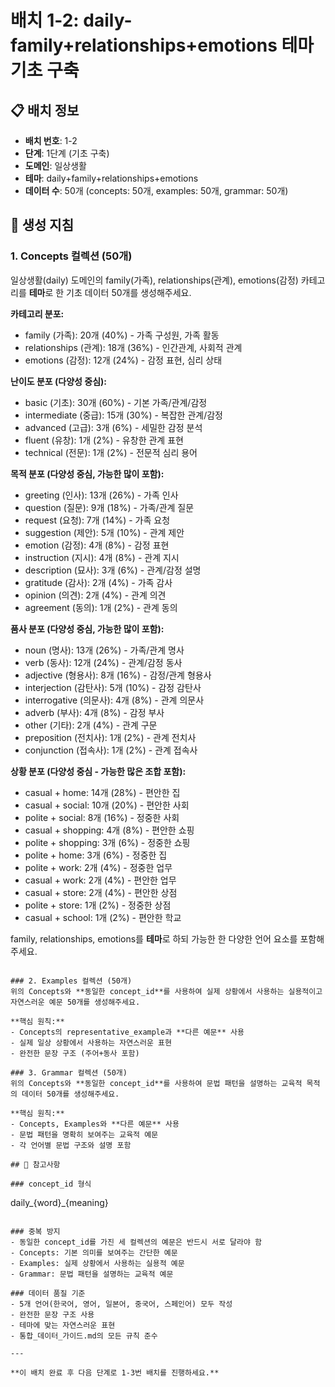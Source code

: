 # 배치 1-2: daily-family+relationships+emotions 테마 기초 구축

## 📋 배치 정보
- **배치 번호**: 1-2
- **단계**: 1단계 (기초 구축)
- **도메인**: 일상생활
- **테마**: daily+family+relationships+emotions
- **데이터 수**: 50개 (concepts: 50개, examples: 50개, grammar: 50개)

## 🎯 생성 지침

### 1. Concepts 컬렉션 (50개)
일상생활(daily) 도메인의 family(가족), relationships(관계), emotions(감정) 카테고리를 **테마**로 한 기초 데이터 50개를 생성해주세요.

**카테고리 분포:**
- family (가족): 20개 (40%) - 가족 구성원, 가족 활동
- relationships (관계): 18개 (36%) - 인간관계, 사회적 관계
- emotions (감정): 12개 (24%) - 감정 표현, 심리 상태

**난이도 분포 (다양성 중심):**
- basic (기초): 30개 (60%) - 기본 가족/관계/감정
- intermediate (중급): 15개 (30%) - 복잡한 관계/감정
- advanced (고급): 3개 (6%) - 세밀한 감정 분석
- fluent (유창): 1개 (2%) - 유창한 관계 표현
- technical (전문): 1개 (2%) - 전문적 심리 용어

**목적 분포 (다양성 중심, 가능한 많이 포함):**
- greeting (인사): 13개 (26%) - 가족 인사
- question (질문): 9개 (18%) - 가족/관계 질문
- request (요청): 7개 (14%) - 가족 요청
- suggestion (제안): 5개 (10%) - 관계 제안
- emotion (감정): 4개 (8%) - 감정 표현
- instruction (지시): 4개 (8%) - 관계 지시
- description (묘사): 3개 (6%) - 관계/감정 설명
- gratitude (감사): 2개 (4%) - 가족 감사
- opinion (의견): 2개 (4%) - 관계 의견
- agreement (동의): 1개 (2%) - 관계 동의

**품사 분포 (다양성 중심, 가능한 많이 포함):**
- noun (명사): 13개 (26%) - 가족/관계 명사
- verb (동사): 12개 (24%) - 관계/감정 동사
- adjective (형용사): 8개 (16%) - 감정/관계 형용사
- interjection (감탄사): 5개 (10%) - 감정 감탄사
- interrogative (의문사): 4개 (8%) - 관계 의문사
- adverb (부사): 4개 (8%) - 감정 부사
- other (기타): 2개 (4%) - 관계 구문
- preposition (전치사): 1개 (2%) - 관계 전치사
- conjunction (접속사): 1개 (2%) - 관계 접속사

**상황 분포 (다양성 중심 - 가능한 많은 조합 포함):**
- casual + home: 14개 (28%) - 편안한 집
- casual + social: 10개 (20%) - 편안한 사회
- polite + social: 8개 (16%) - 정중한 사회
- casual + shopping: 4개 (8%) - 편안한 쇼핑
- polite + shopping: 3개 (6%) - 정중한 쇼핑
- polite + home: 3개 (6%) - 정중한 집
- polite + work: 2개 (4%) - 정중한 업무
- casual + work: 2개 (4%) - 편안한 업무
- casual + store: 2개 (4%) - 편안한 상점
- polite + store: 1개 (2%) - 정중한 상점
- casual + school: 1개 (2%) - 편안한 학교

family, relationships, emotions를 **테마**로 하되 가능한 한 다양한 언어 요소를 포함해주세요.

```

### 2. Examples 컬렉션 (50개)
위의 Concepts와 **동일한 concept_id**를 사용하여 실제 상황에서 사용하는 실용적이고 자연스러운 예문 50개를 생성해주세요.

**핵심 원칙:**
- Concepts의 representative_example과 **다른 예문** 사용
- 실제 일상 상황에서 사용하는 자연스러운 표현
- 완전한 문장 구조 (주어+동사 포함)

### 3. Grammar 컬렉션 (50개)
위의 Concepts와 **동일한 concept_id**를 사용하여 문법 패턴을 설명하는 교육적 목적의 데이터 50개를 생성해주세요.

**핵심 원칙:**
- Concepts, Examples와 **다른 예문** 사용
- 문법 패턴을 명확히 보여주는 교육적 예문
- 각 언어별 문법 구조와 설명 포함

## 📝 참고사항

### concept_id 형식
```
daily_{word}_{meaning}
```

### 중복 방지
- 동일한 concept_id를 가진 세 컬렉션의 예문은 반드시 서로 달라야 함
- Concepts: 기본 의미를 보여주는 간단한 예문
- Examples: 실제 상황에서 사용하는 실용적 예문  
- Grammar: 문법 패턴을 설명하는 교육적 예문

### 데이터 품질 기준
- 5개 언어(한국어, 영어, 일본어, 중국어, 스페인어) 모두 작성
- 완전한 문장 구조 사용
- 테마에 맞는 자연스러운 표현
- 통합_데이터_가이드.md의 모든 규칙 준수

---

**이 배치 완료 후 다음 단계로 1-3번 배치를 진행하세요.**